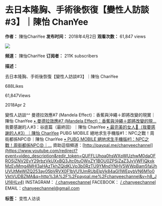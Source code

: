 # 去日本隆胸、手術後恢復【變性人訪談#3】｜陳怡 ChanYee

**作者：** 陳怡ChanYee
**发布时间：** 2018年4月2日
**观看次数：** 61,847 views

[![](https://yt3.ggpht.com/ytc/AIdro_mH_0GEq6Te2_EC1V5VM6xOMhy6TBz9j-TyXrRp2z3tKKY=s48-c-k-c0x00ffffff-no-rj)](/@chanyee1938)

**频道：** 陳怡ChanYee
**订阅者：** 211K subscribers

**描述：**

去日本隆胸、手術後恢復【變性人訪談#3】｜陳怡 ChanYee

688Likes

61,847Views

2018Apr 2

變性人訪談^^ 曼德拉效應#7 (Mandela Effect)：香蕉與沖繩＋即將改變的現實｜陳怡 ChanYee [• 曼德拉效應#7 (Mandela Effect)：香蕉與沖繩＋即將改變的現...](/watch?v=Ubjm59IxRYA&t=0s) 我要感謝的人#3：谷底篇（最終回）｜陳怡 ChanYee [• 最完美的女人🧠（我要感謝的人#3）｜陳怡 ChanYee](/watch?v=M7a3aQIpPlo&t=0s) PUBG MOBILE 絕地求生手機版#1：NPC之戰！周街都係NPC😡｜陳怡 ChanYee [• PUBG MOBILE 絕地求生手機版#1：NPC之戰！周街都係NPC😡｜...](/watch?v=54Ycrht6wrE&t=0s) 資助這個頻道：[http://paypal.me/chanyeechannel](https://www.youtube.com/redirect?event=video_description&redir_token=QUFFLUhqa0hsWXpWUzhwM0daOFROSjZNV2EyY29rbzVkUXxBQ3Jtc0tuOWxZY1BOU0ZPSjZaZ3JvVWFIQkxkMzEyMmg4MHl3aHAzTkhZQldKLVp3b0RzTU9YMndYNHV5WWpBam5faUhUVUtMeWlZQ253ay05bVRVX0F1bVU1UmRUbElpVk84aGl1WEpybVN6M1o0VktVUDBZMA&q=http%3A%2F%2Fpaypal.me%2Fchanyeechannel&v=h8_JUf4HLv4) INSTAGRAM： [/ chanyeechannel](https://www.youtube.com/redirect?event=video_description&redir_token=QUFFLUhqazdVaXhWMkdtWHpaRDM3MFBDYTNDZFFOWFd5d3xBQ3Jtc0ttRlZZSDU2WWVrVmxoV1ZPNFlfMDdOUXVDTWRIblpteklZUHY0aHFnTUZnbUNXMEhIc0VsZzRVOWFGeTBvOWZEQ0ZLSjY1ajRPR2VIQURaRVNLRHJEWnJES1F0UkZYam1Gc0ZvN1VrX3pXRnRtLUJCRQ&q=https%3A%2F%2Finstagram.com%2Fchanyeechannel%2F&v=h8_JUf4HLv4) FACEBOOK： [/ chanyeechannel](https://www.youtube.com/redirect?event=video_description&redir_token=QUFFLUhqbk84VlR1a0JXTWUxcTFkUjRtbnZuSTlhNFRLZ3xBQ3Jtc0tsVTFIdmNpd2FwSFhPTEo5M05MandiUExDM1ZhMklsX1ZJeG1kcmpPdW1Ba0w1SUI3Um5zTVYyakN5VVQzbVBLbXJuN3FWZDBISmVrc2xLSGdCejFDeDdrdEFmcnk5T3FEQjA3cE11OGx0TVkwU08yYw&q=https%3A%2F%2Fwww.facebook.com%2Fchanyeechannel&v=h8_JUf4HLv4) EMAIL：chanyeechannel@gmail.com

**标签：** 变性人访谈
